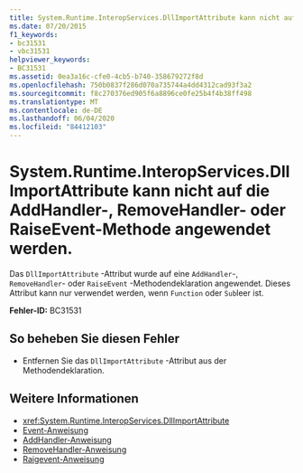 ```yaml
---
title: System.Runtime.InteropServices.DllImportAttribute kann nicht auf die AddHandler-, RemoveHandler- oder RaiseEvent-Methode angewendet werden.
ms.date: 07/20/2015
f1_keywords:
- bc31531
- vbc31531
helpviewer_keywords:
- BC31531
ms.assetid: 0ea3a16c-cfe0-4cb5-b740-358679272f8d
ms.openlocfilehash: 750b0837f286d070a735744a4dd4312cad93f3a2
ms.sourcegitcommit: f8c270376ed905f6a8896ce0fe25b4f4b38ff498
ms.translationtype: MT
ms.contentlocale: de-DE
ms.lasthandoff: 06/04/2020
ms.locfileid: "84412103"
---
```

# <a name="systemruntimeinteropservicesdllimportattribute-cannot-be-applied-to-addhandler-removehandler-or-raiseevent-methods"></a>System.Runtime.InteropServices.DllImportAttribute kann nicht auf die AddHandler-, RemoveHandler- oder RaiseEvent-Methode angewendet werden.
Das `DllImportAttribute` -Attribut wurde auf eine `AddHandler`-, `RemoveHandler`- oder `RaiseEvent` -Methodendeklaration angewendet. Dieses Attribut kann nur verwendet werden, wenn `Function` oder `Sub`leer ist.  
  
 **Fehler-ID:** BC31531  
  
## <a name="to-correct-this-error"></a>So beheben Sie diesen Fehler  
  
- Entfernen Sie das `DllImportAttribute` -Attribut aus der Methodendeklaration.  
  
## <a name="see-also"></a>Weitere Informationen

- <xref:System.Runtime.InteropServices.DllImportAttribute>
- [Event-Anweisung](../language-reference/statements/event-statement.md)
- [AddHandler-Anweisung](../language-reference/statements/addhandler-statement.md)
- [RemoveHandler-Anweisung](../language-reference/statements/removehandler-statement.md)
- [Raigevent-Anweisung](../language-reference/statements/raiseevent-statement.md)

